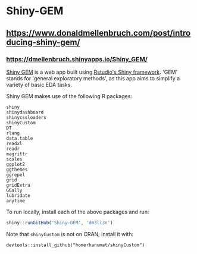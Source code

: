 # Shiny-GEM

## https://www.donaldmellenbruch.com/post/introducing-shiny-gem/

### https://dmellenbruch.shinyapps.io/Shiny_GEM/

[Shiny GEM](https://dmellenbruch.shinyapps.io/Shiny_GEM/) is a web app built using [Rstudio's Shiny framework](https://shiny.rstudio.com/). 'GEM' stands for 'general exploratory methods', as this app aims to simplify a variety of basic EDA tasks.

Shiny GEM makes use of the following R packages:

```
shiny
shinydashboard
shinycssloaders
shinyCustom
DT
rlang
data.table
readxl
readr
magrittr
scales
ggplot2
ggthemes
ggrepel
grid
gridExtra
GGally
lubridate
anytime
```

To run locally, install each of the above packages and run:
```r
shiny::runGitHub('Shiny-GEM', 'dm3ll3n')`
```

Note that `shinyCustom` is not on CRAN; install it with:
```
devtools::install_github("homerhanumat/shinyCustom")
```